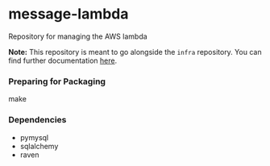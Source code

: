 # message-lambda
Repository for managing the AWS lambda

**Note:** This repository is meant to go alongside the `infra` repository.
You can find further documentation [here](https://github.com/NotiCast/infra).

### Preparing for Packaging

make

### Dependencies

- pymysql
- sqlalchemy
- raven
